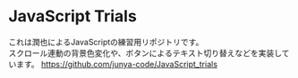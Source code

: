 # JavaScript Trials

これは潤也によるJavaScriptの練習用リポジトリです。  
スクロール連動の背景色変化や、ボタンによるテキスト切り替えなどを実装しています。
https://github.com/junya-code/JavaScript_trials
